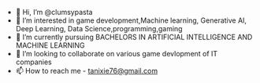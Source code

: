 - 👋 Hi, I’m @clumsypasta
- 👀 I’m interested in game development,Machine learning, Generative AI, Deep Learning, Data Science,programming,gaming
- 🌱 I’m currently pursuing BACHELORS IN ARTIFICIAL INTELLIGENCE AND MACHINE LEARNING
- 💞️ I’m looking to collaborate on various game devlopment of IT companies
- 📫 How to reach me - tanixie76@gmail.com
<!---
clumsypasta/clumsypasta is a ✨ special ✨ repository because its `README.md` (this file) appears on your GitHub profile.
You can click the Preview link to take a look at your changes.
--->
